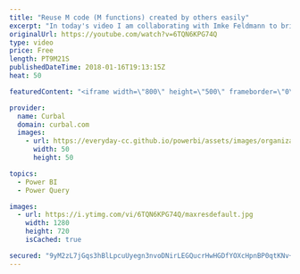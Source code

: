 ```yaml
---
title: "Reuse M code (M functions) created by others easily"
excerpt: "In today's video I am collaborating with Imke Feldmann to bring you the best that M or Power Query has to offer.  We will show you how you can easily re-use M functions in your reports.  Link to the sources: http://www.thebiccountant.com/2017/12/11/date-datesbetween-retrieve-dates-between-2-dates-power-bi-power-query/"
originalUrl: https://youtube.com/watch?v=6TQN6KPG74Q
type: video
price: Free
length: PT9M21S
publishedDateTime: 2018-01-16T19:13:15Z
heat: 50

featuredContent: "<iframe width=\"800\" height=\"500\" frameborder=\"0\" src=\"https://www.youtube.com/embed/6TQN6KPG74Q\" allow=\"accelerometer; autoplay; encrypted-media; gyroscope; picture-in-picture\" allowfullscreen></iframe>"

provider:
  name: Curbal
  domain: curbal.com
  images:
    - url: https://everyday-cc.github.io/powerbi/assets/images/organizations/curbal.com-50x50.jpg
      width: 50
      height: 50

topics:
  - Power BI
  - Power Query

images:
  - url: https://i.ytimg.com/vi/6TQN6KPG74Q/maxresdefault.jpg
    width: 1280
    height: 720
    isCached: true

secured: "9yM2zL7jGqs3hBlLpcuUyegn3nvoDNirLEGQucrHwHGDfYOXcHpnBP0qtKNv+1L71O88aHBUECgxFQAOVtbWTUSOa0p8y64nXvToWBHY6NX8R6KwWEHJWinSoVWanwS8a63TAFR2jXpHVZTqTajktieSLsg+ecDk6TMV8s3OFtQaDIj4WH6HpvjaQqokbwis90nTJKUTROQK14JP2qYobCM7HmW/kjhy4UpUUlhCDcYXDMSghUtyewdi/fEGhswEtloH8M+FE/WVzRMCadxgiSqK0+YFopEIKPLhyT4biJx8xY3RoxnUJLLIbk8mZBiXYiAcuBqMfYsNZr4IKMJaOwF7GQJgjl1ZvPW7PHcuuOx0mATspk9Z5HhNlOzgBKvd1/z1B4XCk3qVHf5oI/Sa0YJnPUeU61V2qvLkKZNvVUY=;p7IjvX+Ed5BXBIoGT5tz2Q=="
---
```


